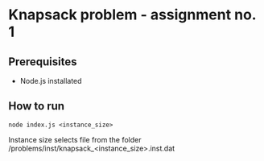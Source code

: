 # Knapsack problem - assignment no. 1

## Prerequisites
- Node.js installated

## How to run
```
node index.js <instance_size>
```
Instance size selects file from the folder /problems/inst/knapsack_<instance_size>.inst.dat
